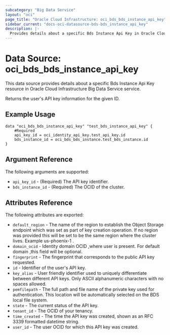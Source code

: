 ```yaml
---
subcategory: "Big Data Service"
layout: "oci"
page_title: "Oracle Cloud Infrastructure: oci_bds_bds_instance_api_key"
sidebar_current: "docs-oci-datasource-bds-bds_instance_api_key"
description: |-
  Provides details about a specific Bds Instance Api Key in Oracle Cloud Infrastructure Big Data Service service
---
```


# Data Source: oci_bds_bds_instance_api_key
This data source provides details about a specific Bds Instance Api Key resource in Oracle Cloud Infrastructure Big Data Service service.

Returns the user's API key information for the given ID.

## Example Usage

```hcl
data "oci_bds_bds_instance_api_key" "test_bds_instance_api_key" {
	#Required
	api_key_id = oci_identity_api_key.test_api_key.id
	bds_instance_id = oci_bds_bds_instance.test_bds_instance.id
}
```

## Argument Reference

The following arguments are supported:

* `api_key_id` - (Required) The API key identifier.
* `bds_instance_id` - (Required) The OCID of the cluster.


## Attributes Reference

The following attributes are exported:

* `default_region` - The name of the region to establish the Object Storage endpoint which was set as part of key creation operation. If no region was provided this will be set to be the same region where the cluster lives. Example us-phoenix-1 . 
* `domain_ocid` - Identity domain OCID ,where user is present. For default domain ,this field will be optional.
* `fingerprint` - The fingerprint that corresponds to the public API key requested.
* `id` - Identifier of the user's API key.
* `key_alias` - User friendly identifier used to uniquely differentiate between different API keys. Only ASCII alphanumeric characters with no spaces allowed.
* `pemfilepath` - The full path and file name of the private key used for authentication. This location will be automatically selected on the BDS local file system.
* `state` - The current status of the API key.
* `tenant_id` - The OCID of your tenancy.
* `time_created` - The time the API key was created, shown as an RFC 3339 formatted datetime string.
* `user_id` - The user OCID for which this API key was created.
